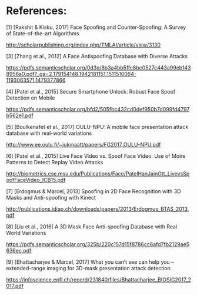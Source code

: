 # References:

[1] [Rakshit & Kisku, 2017] Face Spoofing and Counter-Spoofing: A Survey of State-of-the-art Algorithms

http://scholarpublishing.org/index.php/TMLAI/article/view/3130

[3] [Zhang et al., 2012] A Face Antispoofing Database with Diverse Attacks

https://pdfs.semanticscholar.org/0d3e/8b3a4bb5ffc8bc0527c443a99eb1438956a0.pdf?_ga=2.179154148.1942181151.1511510064-1193063571.1479377866

[4] [Patel et al., 2015] Secure Smartphone Unlock: Robust Face Spoof Detection on Mobile

https://pdfs.semanticscholar.org/bfd2/505fbc432cd0def950b7d099fd4797b562e1.pdf

[5] [Boulkenafet et al., 2017] OULU-NPU: A mobile face presentation attack database with real-world variations

http://www.ee.oulu.fi/~jukmaatt/papers/FG2017_OULU-NPU.pdf

[6] [Patel et al., 2015] Live Face Video vs. Spoof Face Video: Use of Moire Patterns to Detect Replay Video Attacks

http://biometrics.cse.msu.edu/Publications/Face/PatelHanJainOtt_LivevsSpoofFaceVideo_ICB15.pdf

[7] [Erdogmus & Marcel, 2013] Spoofing in 2D Face Recognition with 3D Masks and Anti-spoofing with Kinect

http://publications.idiap.ch/downloads/papers/2013/Erdogmus_BTAS_2013.pdf

[8] [Liu et al., 2016] A 3D Mask Face Anti-spoofing Database with Real World Variations

https://pdfs.semanticscholar.org/325b/220c157d15f8786cc6afd7fb2129ae5636ec.pdf

[9] [Bhattacharjee & Marcel, 2017] What you can’t see can help you – extended-range imaging for 3D-mask presentation attack detection

https://infoscience.epfl.ch/record/231840/files/Bhattacharjee_BIOSIG2017_2017.pdf
